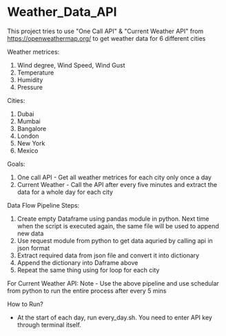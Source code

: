 # Weather_Data_API
This project tries to use "One Call API" &amp; "Current Weather API" from https://openweathermap.org/ to get weather data for 6 different cities

Weather metrices:
1. Wind degree, Wind Speed, Wind Gust
2. Temperature
3. Humidity
4. Pressure

Cities:
1. Dubai
2. Mumbai
3. Bangalore
4. London
5. New York
6. Mexico

Goals:
1. One call API - Get all weather metrices for each city only once a day
2. Current Weather - Call the API after every five minutes and extract the data for a whole day for each city

Data Flow Pipeline Steps:
1. Create empty Dataframe using pandas module in python. Next time when the script is executed again, the same file will be used to append new data
2. Use request module from python to get data aquried by calling api in json format
3. Extract required data from json file and convert it into dictionary
4. Append the dictionary into Daframe above
5. Repeat the same thing using for loop for each city

For Current Weather API:
Note - Use the above pipeline and use schedular from python to run the entire process after every 5 mins

How to Run?
* At the start of each day, run every_day.sh. You need to enter API key through terminal itself.
